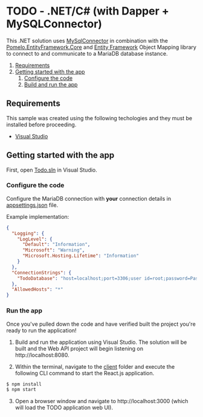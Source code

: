 # TODO - .NET/C# (with Dapper + MySQLConnector)

This .NET solution uses [MySqlConnector](https://github.com/mysql-net/MySqlConnector) in combination with the [Pomelo.EntityFramework.Core](https://github.com/PomeloFoundation/Pomelo.EntityFrameworkCore.MySql) and [Entity Framework](https://docs.microsoft.com/en-us/ef/) Object Mapping library to connect to and communicate to a MariaDB database instance.

1. [Requirements](#requirements)
2. [Getting started with the app](#getting-started)
    1. [Configure the code](#configure-code)
    3. [Build and run the app](#run-app)

## Requirements <a name="requirements"></a>

This sample was created using the following techologies and they must be installed before proceeding.

* [Visual Studio](https://visualstudio.microsoft.com/vs/)
 
## Getting started with the app <a name="getting-started"></a>

First, open [Todo.sln](Todo.sln) in Visual Studio.

### Configure the code <a name="configure-code"></a>

Configure the MariaDB connection with **your** connection details in [appsettings.json](Todo.API/appsettings.json) file.

Example implementation:

```json
{
  "Logging": {
    "LogLevel": {
      "Default": "Information",
      "Microsoft": "Warning",
      "Microsoft.Hosting.Lifetime": "Information"
    }
  },
  "ConnectionStrings": {
    "TodoDatabase": "host=localhost;port=3306;user id=root;password=Password123!;database=todo;"
  },
  "AllowedHosts": "*"
}
```

### Run the app <a name="run-app"></a>

Once you've pulled down the code and have verified built the project you're ready to run the application! 

1. Build and run the application using Visual Studio. The solution will be built and the Web API project will begin listening on http://localhost:8080.

2. Within the terminal, navigate to the [client](../../../client) folder and execute the following CLI command to start the React.js application.

```bash 
$ npm install
$ npm start
```

3. Open a browser window and navigate to http://localhost:3000 (which will load the TODO application web UI).
